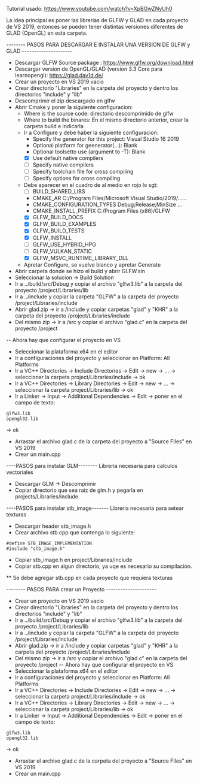 Tutorial usado: https://www.youtube.com/watch?v=XpBGwZNyUh0

 La idea principal es poner las librerias de GLFW y GLAD en cada proyecto de VS 2019, entonces se pueden tener distintas 
versiones diferentes de GLAD (OpenGL) en esta carpeta.


-------- PASOS PARA DESCARGAR E INSTALAR UNA VERSION DE GLFW y GLAD ---------------------

- Descargar GLFW Source package : https://www.glfw.org/download.html
- Descargar version de OpenGL/GLAD (version 3.3 Core para learnopengl): https://glad.dav1d.de/
- Crear un proyecto en VS 2019 vacio
- Crear directorio "Libraries" en la carpeta del proyecto y dentro los directorios "include" y "lib"
- Descomprimir el zip descargado en glfw
- Abrir Cmake y poner la siguiente configuracion:
	- Where is the source code: directorio descomprimido de glfw
	- Where to build the binares: En el mismo directorio anterior, crear la carpeta build e indicarla
	- Ir a Configure y debe haber la siguiente configuracion:
		- Specify the generator for this project: Visual Studio 16 2019
		- Optional platform for geenerator(...): Blank
		- Optional toolsetto use (argument to -T): Blank
		- [x] Use default native compilers
		- [ ] Specify native compilers
		- [ ] Specify toolchain file for cross compiling
		- [ ] Specify options for cross compiling
	- Debe aparecer en el cuadro de al medio en rojo lo sgt:
		- [ ] BUILD_SHARED_LIBS                 
		- CMAKE_AR                          C:/Program Files/Microsoft Visual Studio/2019/......
		- CMAKE_CONFIGURATION_TYPES         Debug;Release;MinSize ...
		- CMAKE_INSTALL_PREFIX              C:/Program Files (x86)/GLFW
		- [x] GLFW_BUILD_DOCS                   
		- [x] GLFW_BUILD_EXAMPLES               
		- [x] GLFW_BUILD_TESTS                  
		- [x] GLFW_INSTALL                      
		- [ ] GLFW_USE_HYBRID_HPG               
		- [ ] GLFW_VULKAN_STATIC                
		- [x] GLFW_MSVC_RUNTIME_LIBRARY_DLL     
	- Apretar Configure, se vuelve blanco y apretar Generate
- Abrir carpeta donde se hizo el build y abrir GLFW.sln
- Seleccionar la solucion -> Build Solution
- Ir a ../build/src/Debug y copiar el archivo "glfw3.lib" a la carpeta del proyecto /project/Libraries/lib
- Ir a ../include y copiar la carpeta "GLFW" a la carpeta del proyecto /project/Libraries/include
- Abrir glad.zip -> ir a /include y copiar carpetas "glad" y "KHR" a la carpeta del proyecto /project/Libraries/include
- Del mismo zip -> ir a /src y copiar el archivo "glad.c" en la carpeta del proyecto /project

-- Ahora hay que configurar el proyecto en VS
- Seleccionar la plataforma x64 en el editor
- Ir a configuraciones del proyecto y seleccionar en Platform: All Platforms
- Ir a VC++ Directories -> Include Directories -> Edit -> new -> ... -> seleccionar la carpeta project/Libraries/include -> ok
- Ir a VC++ Directories -> Library Directories -> Edit -> new -> ... -> seleccionar la carpeta project/Libraries/lib -> ok
- Ir a Linker -> Input -> Additional Dependencies -> Edit -> poner en el campo de texto:
```
glfw3.lib
opengl32.lib
```
  -> ok
- Arrastar el archivo glad.c de la carpeta del proyecto a "Source FIles" en VS 2019
- Crear un main.cpp

----PASOS para instalar GLM--------
Libreria necesaria para calculos vectoriales
- Descargar GLM -> Descomprimir
- Copiar directorio que sea raiz de glm.h y pegarla en projects/Libraries/include

----PASOS para instalar stb_image-------
Libreria necesaria para setear texturas
- Descargar header stb_image.h
- Crear archivo stb.cpp que contenga lo siguiente:
```
#define STB_IMAGE_IMPLEMENTATION
#include "stb_image.h"
```
- Copiar stb_image.h en project/Libraries/include
- Copiar stb.cpp en algun directorio, ya uqe es necesario su compilación.

** Se debe agregar stb.cpp en cada proyecto que requiera texturas


-------- PASOS PARA crear un Proyecto ---------------------

- Crear un proyecto en VS 2019 vacio
- Crear directorio "Libraries" en la carpeta del proyecto y dentro los directorios "include" y "lib"
- Ir a ../build/src/Debug y copiar el archivo "glfw3.lib" a la carpeta del proyecto /project/Libraries/lib
- Ir a ../include y copiar la carpeta "GLFW" a la carpeta del proyecto /project/Libraries/include
- Abrir glad.zip -> ir a /include y copiar carpetas "glad" y "KHR" a la carpeta del proyecto /project/Libraries/include
- Del mismo zip -> ir a /src y copiar el archivo "glad.c" en la carpeta del proyecto /project
-- Ahora hay que configurar el proyecto en VS
- Seleccionar la plataforma x64 en el editor
- Ir a configuraciones del proyecto y seleccionar en Platform: All Platforms
- Ir a VC++ Directories -> Include Directories -> Edit -> new -> ... -> seleccionar la carpeta project/Libraries/include -> ok
- Ir a VC++ Directories -> Library Directories -> Edit -> new -> ... -> seleccionar la carpeta project/Libraries/lib -> ok
- Ir a Linker -> Input -> Additional Dependencies -> Edit -> poner en el campo de texto:
```
glfw3.lib
opengl32.lib
```
  -> ok
- Arrastar el archivo glad.c de la carpeta del proyecto a "Source FIles" en VS 2019
- Crear un main.cpp